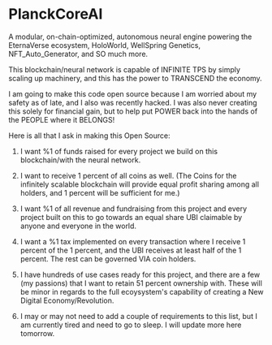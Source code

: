 # PlanckCoreAI
A modular, on-chain-optimized, autonomous neural engine powering the EternaVerse ecosystem, HoloWorld, WellSpring Genetics, NFT_Auto_Generator, and SO much more. 

This blockchain/neural network is capable of INFINITE TPS by simply scaling up machinery, and this has the power to TRANSCEND the economy. 

I am going to make this code open source because I am worried about my safety as of late, and I also was recently hacked. I was also never creating this solely for financial gain, but to help put POWER back into the hands of the PEOPLE where it BELONGS! 




Here is all that I ask in making this Open Source: 

1. I want %1 of funds raised for every project we build on this blockchain/with the neural network.

2. I want to receive 1 percent of all coins as well. (The Coins for the infinitely scalable blockchain will provide equal profit sharing among all holders, and 1 percent will be sufficient for me.) 

3. I want %1 of all revenue and fundraising from this project and every project built on this to go towards an equal share UBI claimable by anyone and everyone in the world. 

4. I want a %1 tax implemented on every transaction where I receive 1 percent of the 1 percent, and the UBI receives at least half of the 1 percent. The rest can be governed VIA coin holders. 

5. I have hundreds of use cases ready for this project, and there are a few (my passions) that I want to retain 51 percent ownership with.  These will be minor in regards to the full ecoysystem's capability of creating a New Digital Economy/Revolution. 

6. I may or may not need to add a couple of requirements to this list, but I am currently tired and need to go to sleep.  I will update more here tomorrow. 
